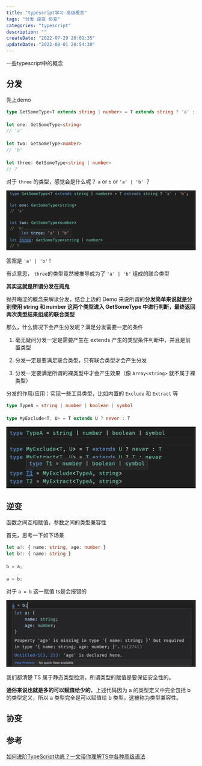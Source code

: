 ```yaml
---
title: "typescript学习-高级概念"
tags: "分发 逆变 协变"
categories: "typescript"
description: ""
createDate: "2022-07-29 20:01:35"
updateDate: "2022-08-01 20:54:30"
---
```


一些typescript中的概念
## 分发

先上demo

``` ts
type GetSomeType<T extends string | number> = T extends string ? 'a' : 'b';

let one: GetSomeType<string>
// 'a'

let two: GetSomeType<number>
// 'b'

let three: GetSomeType<string | number>
// ?
```

对于 `three` 的类型，感觉会是什么呢？ `a` or `b` or `'a' | 'b'` ？

![类型分发](/img/typescript-high-concept-0.png)

答案是 `'a' | 'b'` !

有点意思， `three`的类型竟然被推导成为了 `'a' | 'b'` 组成的联合类型

**其实这就是所谓分发在捣鬼**

抛开晦涩的概念来解读分发，结合上边的 Demo 来说所谓的**分发简单来说就是分别使用 string 和 number 这两个类型进入 GetSomeType 中进行判断，最终返回两次类型结果组成的联合类型**

那么，什么情况下会产生分发呢？满足分发需要一定的条件

1. 毫无疑问分发一定是需要产生在 extends 产生的类型条件判断中，并且是前置类型

2. 分发一定是要满足联合类型，只有联合类型才会产生分发

3. 分发一定要满足所谓的裸类型中才会产生效果（像 `Array<string>` 就不属于裸类型）

分发的作用/应用：实现一些工具类型，比如内置的 `Exclude` 和 `Extract` 等

```ts
type TypeA = string | number | boolean | symbol

type MyExclude<T, U> = T extends U ? never : T
```

![分发的应用-Exclude](/img/typescript-high-concept-1.png)

## 逆变

函数之间互相赋值，参数之间的类型兼容性

首先，思考一下如下场景

``` ts
let a!: { name: string, age: number }
let b!: { name: string }

b = a;

a = b;
```

对于 `a = b` 这一赋值 ts是会报错的

![类型安全性](/img/typescript-high-concept-2.png)

我们都清楚 TS 属于静态类型检测，所谓类型的赋值是要保证安全性的。

**通俗来说也就是多的可以赋值给少的**，上述代码因为 a 的类型定义中完全包括 b 的类型定义，所以 a 类型完全是可以赋值给 b 类型，这被称为类型兼容性。

## 协变

## 参考

[如何进阶TypeScript功底？一文带你理解TS中各种高级语法](https://juejin.cn/post/7089809919251054628)

